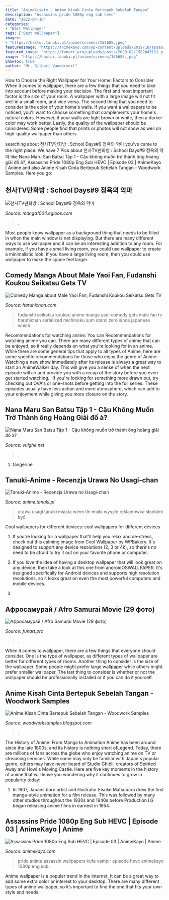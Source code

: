 ```yaml
---
title: "Animekisatv ~ Anime Kisah Cinta Bertepuk Sebelah Tangan"
description: "Assassins pride 1080p eng sub hevc"
date: "2022-04-16"
categories:
- "Best Wallpaper"
tags: ["Best Wallpaper"]
images:
- "https://hastur.tanuki.pl/anime/screens/156685.jpeg"
featuredImage: "https://animekayo.com/wp-content/uploads/2019/10/assassins-pride-1080p-eng-sub-hevc-episode-01-1024x811.jpg"
featured_image: "https://funart.pro/uploads/posts/2020-02/1582043121_p-afrosamurai-afro-samurai-movie-anime-10.jpg"
image: "https://hastur.tanuki.pl/anime/screens/156685.jpeg"
ShowToc: true
author: "Mr. Gilbert Vandervort"
---
```



How to Choose the Right Wallpaper for Your Home: Factors to Consider
When it comes to wallpaper, there are a few things that you need to take into account before making your decision. The first and most important factor is the size of your room. A wallpaper with a large image will not fit well in a small room, and vice versa. 
The second thing that you need to consider is the color of your home's walls. If you want a wallpapers to be noticed, you'll want to choose something that complements your home's natural colors. However, if your walls are light brown or white, then a darker color may work better. 
Lastly, the quality of the wallpaper should be considered. Some people find that prints or photos will not show as well on high-quality wallpaper than others.

	

		
searching about 천사TV만화방 : School Days#9 정욕의 악마 you've came to the right place. We have 7 Pics about 천사TV만화방 : School Days#9 정욕의 악마 like Nana Maru San Batsu Tập 1 - Cậu không muốn trở thành ông hoàng giải đố à?, Assassins Pride 1080p Eng Sub HEVC | Episode 03 | AnimeKayo | Anime and also Anime Kisah Cinta Bertepuk Sebelah Tangan - Woodwork Samples. Here you go:
		
    
## 천사TV만화방 : School Days#9 정욕의 악마

<img loading=lazy src="http://i.imgur.com/JHN3R1B.jpg" onerror="this.onerror=null;this.src='https://tse4.mm.bing.net/th?id=OIP.aXJvx5GO6yUy1_MAM_0d2gHaKo&amp;pid=15.1';" alt="천사TV만화방 : School Days#9 정욕의 악마">

_Source: manga1004.egloos.com_

>. 

	

Most people know wallpaper as a background thing that needs to be filled in when the main window is not displaying. But there are many different ways to use wallpaper and it can be an interesting addition to any room. For example, if you have a small living room, you could use wallpaper to create a minimalistic look. If you have a large living room, then you could use wallpaper to make the space feel larger.

    
## Comedy Manga About Male Yaoi Fan, Fudanshi Koukou Seikatsu Gets TV

<img loading=lazy src="http://haruhichan.com/wp-content/uploads/Fudanshi-Koukou-Seikatsu-anime-visual.jpg" onerror="this.onerror=null;this.src='https://tse4.mm.bing.net/th?id=OIP.8NXSt_nLUlPaLq-9wTa5vAHaKU&amp;pid=15.1';" alt="Comedy Manga about Male Yaoi Fan, Fudanshi Koukou Seikatsu Gets TV">

_Source: haruhichan.com_

>fudanshi seikatsu koukou anime manga yaoi comedy gets male fan tv haruhichan serialized michinoku sum atami zero since japanese which. 

	

Recommendations for watching anime: You can
Recommendations for watching anime you can. There are many different types of anime that can be enjoyed, so it really depends on what you're looking for in an anime. While there are some general tips that apply to all types of Anime, here are some specific recommendations for those who enjoy the genre of Anime: 
-Watching a new show immediately after its release is always a great way to start an AnimeWalker day. This will give you a sense of when the next episode will air and provide you with a recap of the story before you even get started watching. 
-If you're looking for something more drawn out, try checking out OVA's or one-shots before getting into the full series. These episodes usually have less action and more atmosphere, which can add to your enjoyment while giving you more closure on the story.

    
## Nana Maru San Batsu Tập 1 - Cậu Không Muốn Trở Thành ông Hoàng Giải đố à?

<img loading=lazy src="https://s199.imacdn.com/vg/2017/07/05/0e1d2d6d147b1b69_d90e0de3fc98abd5_2773814992399179118684.jpg" onerror="this.onerror=null;this.src='https://tse1.mm.bing.net/th?id=OIP.jiTBiSBgn18n21eQkoGkpAAAAA&amp;pid=15.1';" alt="Nana Maru San Batsu Tập 1 - Cậu không muốn trở thành ông hoàng giải đố à?">

_Source: vuighe.net_

>. 

	

1. tangerine 

    
## Tanuki-Anime - Recenzja Urawa No Usagi-chan

<img loading=lazy src="https://hastur.tanuki.pl/anime/screens/156685.jpeg" onerror="this.onerror=null;this.src='https://tse1.mm.bing.net/th?id=OIP.2kAVWL6xhQA_LhWL2cwOIAAAAA&amp;pid=15.1';" alt="Tanuki-Anime - Recenzja Urawa no Usagi-chan">

_Source: anime.tanuki.pl_

>urawa usagi tanuki miasta wiem tle miała wyszło reklamówka słodkimi być. 

	

Cool wallpapers for different devices:
cool wallpapers for different devices 

1. If you're looking for a wallpaper that'll help you relax and de-stress, check out this calming image from Cool Wallpaper by WPBakery. It's designed to support any device resolutions (2, 3 or 4k), so there's no need to be afraid to try it out on your favorite phone or computer.

2. If you love the idea of having a desktop wallpaper that will look great on any device, then take a look at this one from androidOSWALLPAPER. It's designed specifically for Android devices and supports high resolution resolutions, so it looks great on even the most powerful computers and mobile devices.

3.

    
## Афросамурай / Afro Samurai Movie (29 фото)

<img loading=lazy src="https://funart.pro/uploads/posts/2020-02/1582043121_p-afrosamurai-afro-samurai-movie-anime-10.jpg" onerror="this.onerror=null;this.src='https://tse1.mm.bing.net/th?id=OIP.R8wUa24xwWAdm1CUzbBLcQHaEo&amp;pid=15.1';" alt="Афросамурай / Afro Samurai Movie (29 фото)">

_Source: funart.pro_

>. 

	

When it comes to wallpaper, there are a few things that everyone should consider. One is the type of wallpaper, as different types of wallpaper are better for different types of rooms. Another thing to consider is the size of the wallpaper. Some people might prefer large wallpaper while others might prefer smaller wallpaper. The last thing to consider is whether or not the wallpaper should be professionally installed or if you can do it yourself.

    
## Anime Kisah Cinta Bertepuk Sebelah Tangan - Woodwork Samples

<img loading=lazy src="https://lh6.googleusercontent.com/proxy/2QKXGTP9OQhCr5WlMZNt3rCa8ml-z7TGqS3qVtY_EpZWLbL9SduXs8uNeN70gTOBntp27znoCEjz8I3Lw2IW-8qLmlWSNDMH6zV_AmCDWBQUdOiI94cpwiSWGrchJYkkruOYO7aa7vGMVni-jskqo6hDyaT6r62EVATKUQ5p58jhDotxzuQ=w1200-h630-p-k-no-nu" onerror="this.onerror=null;this.src='https://tse3.mm.bing.net/th?id=OIP.3FMuvcjxSqEa4b_6I1oi8AHaEy&amp;pid=15.1';" alt="Anime Kisah Cinta Bertepuk Sebelah Tangan - Woodwork Samples">

_Source: woodworksamples.blogspot.com_

>. 

	

The History of Anime: From Manga to Animation
Anime has been around since the late 1800s, and its history is nothing short ofLegend. Today, there are millions of fans across the globe who enjoy watching anime on TV or streaming services. While some may only be familiar with Japan's popular genre, others may have never heard of Studio Ghibli, creators of Spirited Away and Howl's Moving Castle. Here are five key moments in the history of anime that will leave you wondering why it continues to grow in popularity today:
1) In 1907, Japans born artist and illustrator Eisuke Matsubara drew the first manga-style animation for a film release. This was followed by many other studios throughout the 1930s and 1940s before Production I.G began releasing anime films in earnest in 1954.

    
## Assassins Pride 1080p Eng Sub HEVC | Episode 03 | AnimeKayo | Anime

<img loading=lazy src="https://animekayo.com/wp-content/uploads/2019/10/assassins-pride-1080p-eng-sub-hevc-episode-01-1024x811.jpg" onerror="this.onerror=null;this.src='https://tse3.mm.bing.net/th?id=OIP.4Dr-JeuNBYCOEjqYUJ9fSQHaF3&amp;pid=15.1';" alt="Assassins Pride 1080p Eng Sub HEVC | Episode 03 | AnimeKayo | Anime">

_Source: animekayo.com_

>pride anime assassin wallpapers kufa vampir episode hevc animekayo 1080p eng sub. 

	

Anime wallpaper is a popular trend in the internet. It can be a great way to add some extra color or interest to your desktop. There are many different types of anime wallpaper, so it’s important to find the one that fits your own style and needs.

